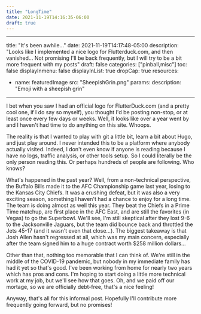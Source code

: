 ```yaml
---
title: "LongTime"
date: 2021-11-19T14:16:35-06:00
draft: true
---
```



---
title: "It's been awhile..."
date: 2021-11-19T14:17:48-05:00
description: "Looks like I implemented a nice logo for Flutterduck.com, and then vanished... Not promising I'll be back frequently, but I will try to be a bit more frequent with my posts"
draft: false
categories: ["pinball,misc"]
toc: false
displayInmenu: false
displayInList: true
dropCap: true
resources:
- name: featuredImage
  src: "SheepishGrin.png"
  params:
    description: "Emoji with a sheepish grin"
---
I bet when you saw I had an official logo for FlutterDuck.com (and a pretty cool one, if I do say so myself), you thought I'd be
posting non-stop, or at least once every few days or weeks. Well, it looks like over a year went by and I haven't had time to
do anything on this site. Whoops.

The reality is that I wanted to play with git a little bit, learn a bit about Hugo, and just play around. I never intended this
to be a platform where anybody actually visited. Indeed, I don't even know if anyone is reading because I have no logs, traffic
analysis, or other tools setup. So I could literally be the only person reading this. Or perhaps hundreds of people are following. 
Who knows?

What's happened in the past year? Well, from a non-technical perspective, the Buffalo Bills made it to the AFC Championship game
last year, losing to the Kansas City Chiefs. It was a crushing defeat, but it was also a very exciting season, something I haven't
had a chance to enjoy for a long time. The team is doing almost as well this year. They beat the Chiefs in a Prime Time 
matchup, are first place in the AFC East, and are still the favorites (in Vegas) to go the Superbowl. We'll see, I'm still 
skeptical after they lost 9-6 to the Jacksonville Jaguars, but the team did bounce back and throttled the Jets 45-17 (and it
wasn't even that close...). The biggest takeaway is that Josh Allen hasn't regressed at all, which was my main concern, especially
after the team signed him to a huge contract worth $258 million dollars...

Other than that, nothing too memorable that I can think of. We're still in the middle of the COVID-19 pandemic, but nobody in
my immediate family has had it yet so that's good. I've been working from home for nearly two years which has pros and cons. I'm
hoping to start doing a little more technical work at my job, but we'll see how that goes. Oh, and we paid off our mortage, so
we are officially debt-free, that's a nice feeling!

Anyway, that's all for this informal post. Hopefully I'll contribute more frequently going forward, but no promises!
